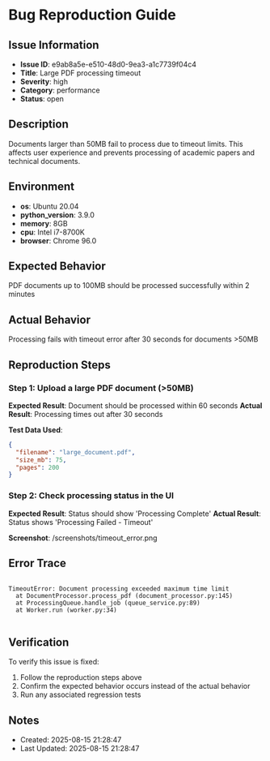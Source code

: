 # Bug Reproduction Guide

## Issue Information
- **Issue ID**: e9ab8a5e-e510-48d0-9ea3-a1c7739f04c4
- **Title**: Large PDF processing timeout
- **Severity**: high
- **Category**: performance
- **Status**: open

## Description
Documents larger than 50MB fail to process due to timeout limits. This affects user experience and prevents processing of academic papers and technical documents.

## Environment
- **os**: Ubuntu 20.04
- **python_version**: 3.9.0
- **memory**: 8GB
- **cpu**: Intel i7-8700K
- **browser**: Chrome 96.0

## Expected Behavior
PDF documents up to 100MB should be processed successfully within 2 minutes

## Actual Behavior
Processing fails with timeout error after 30 seconds for documents >50MB

## Reproduction Steps

### Step 1: Upload a large PDF document (>50MB)

**Expected Result**: Document should be processed within 60 seconds
**Actual Result**: Processing times out after 30 seconds

**Test Data Used**:
```json
{
  "filename": "large_document.pdf",
  "size_mb": 75,
  "pages": 200
}
```


### Step 2: Check processing status in the UI

**Expected Result**: Status should show 'Processing Complete'
**Actual Result**: Status shows 'Processing Failed - Timeout'

**Screenshot**: /screenshots/timeout_error.png


## Error Trace
```

TimeoutError: Document processing exceeded maximum time limit
  at DocumentProcessor.process_pdf (document_processor.py:145)
  at ProcessingQueue.handle_job (queue_service.py:89)
  at Worker.run (worker.py:34)
        
```

## Verification
To verify this issue is fixed:
1. Follow the reproduction steps above
2. Confirm the expected behavior occurs instead of the actual behavior
3. Run any associated regression tests

## Notes
- Created: 2025-08-15 21:28:47
- Last Updated: 2025-08-15 21:28:47
